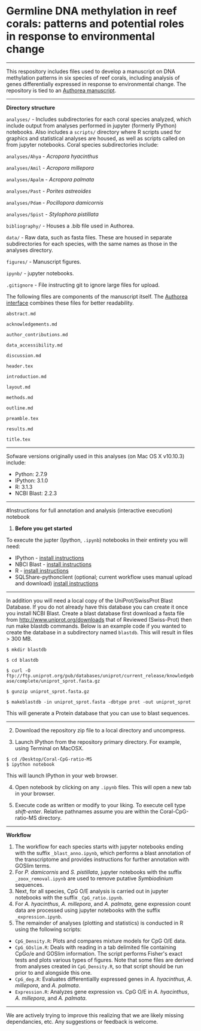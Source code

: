 # Germline DNA methylation in reef corals: patterns and potential roles in response to environmental change

---

This respository includes files used to develop a manuscript on DNA methylation patterns in six species of reef corals, including analysis of genes differentially expressed in response to environmental change. The repository is tied to an [Authorea manuscript](https://www.authorea.com/users/16716/articles/18248/_show_article).

---

**Directory structure**      

`analyses/` - Includes subdirectories for each coral species analyzed, which include output from analyses performed in jupyter (formerly IPython) notebooks. Also includes a `scripts/` directory where R scripts used for graphics and statistical analyses are housed, as well as scripts called on from jupyter notebooks. Coral species subdirectories include:

  `analyses/Ahya` - *Acropora hyacinthus* 
  
  `analyses/Amil` - *Acropora millepora* 
  
  `analyses/Apalm` - *Acropora palmata* 
  
  `analyses/Past` - *Porites astreoides* 
  
  `analyses/Pdam` - *Pocillopora damicornis* 
  
  `analyses/Spist` - *Stylophora pistillata* 
  

`bibliography/` - Houses a .bib file used in Authorea.

`data/` - Raw data, such as fasta files. These are housed in separate subdirectories for each species, with the same names as those in the analyses directory.

`figures/` - Manuscript figures.

`ipynb/` - jupyter notebooks.

`.gitignore` - File instructing git to ignore large files	for upload.

The following files are components of the manuscript itself. The [Authorea interface](https://www.authorea.com/users/16716/articles/18248/_show_article) combines these files for better readability.

`abstract.md`

`acknowledgements.md`

`author_contributions.md`
	
`data_accessibility.md`

`discussion.md` 

`header.tex` 

`introduction.md` 

`layout.md` 	

`methods.md` 

`outline.md` 	

`preamble.tex` 	

`results.md` 

`title.tex`

---

Sofware versions originally used in this analyses (on Mac OS X v10.10.3) include: 

* Python: 2.7.9  
* IPython: 3.1.0
* R: 3.1.3  
* NCBI Blast: 2.2.3 

---

#Instructions for full annotation and analysis (interactive execution) notebook

1) **Before you get started**

To execute the jupter (Ipython, `.ipynb`) notebooks in their entirety you will need:   

* IPython - [install instructions](http://ipython.org/install.html)    
* NBCI Blast -  [install instructions](http://blast.ncbi.nlm.nih.gov/Blast.cgi?CMD=Web&PAGE_TYPE=BlastDocs&DOC_TYPE=Download)  
* R - [install instructions](http://www.r-project.org/)  
* SQLShare-pythonclient (optional; current workflow uses manual upload and download) [install instructions](https://github.com/uwescience/sqlshare-pythonclient)

---

In addition you will need a local copy of the UniProt/SwissProt Blast Database. 
If you do not already have this database you can create it once you install NCBI Blast. Create a blast database first download a fasta file from <http://www.uniprot.org/downloads> that of Reviewed (Swiss-Prot) then run make blastdb commands.
Below is an example code if you wanted to create the database in a subdirectory named `blastdb`. This will result in files > 300 MB.

`$ mkdir blastdb`

`$ cd blastdb`

`$ curl -O ftp://ftp.uniprot.org/pub/databases/uniprot/current_release/knowledgebase/complete/uniprot_sprot.fasta.gz`

`$ gunzip uniprot_sprot.fasta.gz`

`$ makeblastdb -in uniprot_sprot.fasta -dbtype prot -out uniprot_sprot`

This will generate a Protein database that you can use to blast sequences. 

---

2) Download the repository zip file to a local directory and uncompress. 

3) Launch IPython from the repository primary directory. 
For example, using Terminal on MacOSX.


```
$ cd /Desktop/Coral-CpG-ratio-MS
$ ipython notebook

```
This will launch IPython in your web browser.  


4) Open notebook by clicking on any `.ipynb` files. This will open a new tab in your browser.

5) Execute code as written or modify to your liking. To execute cell type *shift-enter*. Relative pathnames assume you are within the Coral-CpG-ratio-MS directory.


---

**Workflow** 

1) The workflow for each species starts with jupyter notebooks ending with the suffix `_blast_anno.ipynb`, which performs a blast annotation of the transcriptome and provides instructions for further annotation with GOSlim terms. 
2) For *P. damicornis* and *S. pistillata*, jupyter notebooks with the suffix `_zoox_removal.ipynb` are used to remove putative *Symbiodinium* sequences. 
3) Next, for all species, CpG O/E analysis is carried out in jupyter notebooks with the suffix `_CpG_ratio.ipynb`. 
4) For *A. hyacinthus*, *A. millepora*, and *A. palmata*, gene expression count data are processed using jupyter notebooks with the suffix `_expression.ipynb`.
4) The remainder of analyses (plotting and statistics) is conducted in R using the following scripts: 

- `CpG_Density.R`: Plots and compares mixture models for CpG O/E data.
- `CpG_GOslim.R`: Deals with reading in a tab delimited file containing CpGo/e and GOSlim information. The script performs Fisher's exact tests and plots various types of figures. Note that some files are derived from analyses created in `CpG_Density.R`, so that script should be run prior to and alongside this one.
- `CpG_deg.R`: Evaluates differentiallly expressed genes in *A. hyacinthus*, *A. millepora*, and *A. palmata*.
- `Expression.R`: Analyzes gene expression vs. CpG O/E in *A. hyacinthus*, *A. millepora*, and *A. palmata*.

---

We are actively trying to improve this realizing that we are likely missing dependancies, etc. Any suggestions or feedback is welcome. 

